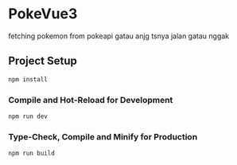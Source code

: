 
# PokeVue3

fetching pokemon from pokeapi 
gatau anjg tsnya jalan gatau nggak





## Project Setup

```sh
npm install
```

### Compile and Hot-Reload for Development

```sh
npm run dev
```

### Type-Check, Compile and Minify for Production

```sh
npm run build
```
